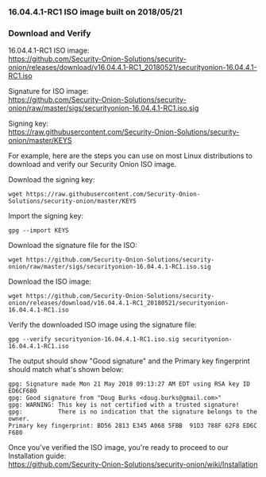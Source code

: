 ### 16.04.4.1-RC1 ISO image built on 2018/05/21

### Download and Verify

16.04.4.1-RC1 ISO image:  
https://github.com/Security-Onion-Solutions/security-onion/releases/download/v16.04.4.1-RC1_20180521/securityonion-16.04.4.1-RC1.iso

Signature for ISO image:  
https://github.com/Security-Onion-Solutions/security-onion/raw/master/sigs/securityonion-16.04.4.1-RC1.iso.sig  

Signing key:  
https://raw.githubusercontent.com/Security-Onion-Solutions/security-onion/master/KEYS  

For example, here are the steps you can use on most Linux distributions to download and verify our Security Onion ISO image.

Download the signing key:  
```
wget https://raw.githubusercontent.com/Security-Onion-Solutions/security-onion/master/KEYS
```

Import the signing key:  
```
gpg --import KEYS
```

Download the signature file for the ISO:  
```
wget https://github.com/Security-Onion-Solutions/security-onion/raw/master/sigs/securityonion-16.04.4.1-RC1.iso.sig
```

Download the ISO image:  
```
wget https://github.com/Security-Onion-Solutions/security-onion/releases/download/v16.04.4.1-RC1_20180521/securityonion-16.04.4.1-RC1.iso
```

Verify the downloaded ISO image using the signature file:  
```
gpg --verify securityonion-16.04.4.1-RC1.iso.sig securityonion-16.04.4.1-RC1.iso
```

The output should show "Good signature" and the Primary key fingerprint should match what's shown below:
```
gpg: Signature made Mon 21 May 2018 09:13:27 AM EDT using RSA key ID ED6CF680
gpg: Good signature from "Doug Burks <doug.burks@gmail.com>"
gpg: WARNING: This key is not certified with a trusted signature!
gpg:          There is no indication that the signature belongs to the owner.
Primary key fingerprint: BD56 2813 E345 A068 5FBB  91D3 788F 62F8 ED6C F680
```

Once you've verified the ISO image, you're ready to proceed to our Installation guide:  
https://github.com/Security-Onion-Solutions/security-onion/wiki/Installation

